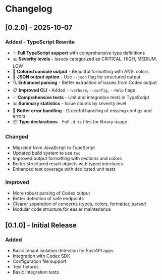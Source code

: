 # Changelog

## [0.2.0] - 2025-10-07

### Added - TypeScript Rewrite
- ✨ **Full TypeScript support** with comprehensive type definitions
- 📊 **Severity levels** - Issues categorized as CRITICAL, HIGH, MEDIUM, LOW
- 🎨 **Colored console output** - Beautiful formatting with ANSI colors
- 📝 **JSON output option** - Use `--json` flag for structured output
- 🔍 **Enhanced parsing** - Better extraction of issues from Codex output
- 📋 **Improved CLI** - Added `--verbose`, `--config`, `--help` flags
- ✅ **Comprehensive tests** - Unit and integration tests in TypeScript
- 📊 **Summary statistics** - Issue counts by severity level
- 🎯 **Better error handling** - Graceful handling of missing configs and errors
- 📦 **Type declarations** - Full `.d.ts` files for library usage

### Changed
- Migrated from JavaScript to TypeScript
- Updated build system to use `tsc`
- Improved output formatting with sections and colors
- Better structured result objects with typed interfaces
- Enhanced test coverage with dedicated unit tests

### Improved
- More robust parsing of Codex output
- Better detection of safe endpoints
- Clearer separation of concerns (types, colors, formatter, parser)
- Modular code structure for easier maintenance

## [0.1.0] - Initial Release

### Added
- Basic tenant isolation detection for FastAPI apps
- Integration with Codex SDK
- Configuration file support
- Test fixtures
- Basic integration tests
